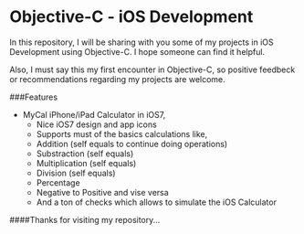 Objective-C - iOS Development
=============================

In this repository, I will be sharing with you some of my projects in iOS Development using Objective-C. I hope someone can find it helpful. 

Also, I must say this my first encounter in Objective-C, so positive feedbeck or recommendations regarding my projects are welcome.

###Features
*	MyCal iPhone/iPad Calculator in iOS7,
	*	Nice iOS7 design and app icons
	*	Supports must of the basics calculations like, 
	*	Addition (self equals to continue doing operations)
	*	Substraction (self equals)
	*	Multiplication (self equals)
	*	Division (self equals)
	*	Percentage
	*	Negative to Positive and vise versa
	*	And a ton of checks which allows to simulate the iOS Calculator	

####Thanks for visiting my repository...